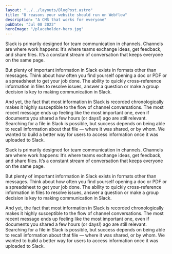 ```yaml
---
layout: "../../layouts/BlogPost.astro"
title: "8 reasons your website should run on Webflow"
description: "A CMS that works for everyone"
pubDate: "Jul 08 2022"
heroImage: "/placeholder-hero.jpg"
---
```


Slack is primarily designed for team communication in channels. Channels are where work happens: It’s where teams exchange ideas, get feedback, and share files. It’s a constant stream of conversation that keeps everyone on the same page.

But plenty of important information in Slack exists in formats other than messages. Think about how often you find yourself opening a doc or PDF or a spreadsheet to get your job done. The ability to quickly cross-reference information in files to resolve issues, answer a question or make a group decision is key to making communication in Slack.

And yet, the fact that most information in Slack is recorded chronologically makes it highly susceptible to the flow of channel conversations. The most recent message ends up feeling like the most important one, even if documents you shared a few hours (or days!) ago are still relevant. Searching for a file in Slack is possible, but success depends on being able to recall information about that file — where it was shared, or by whom. We wanted to build a better way for users to access information once it was uploaded to Slack.

Slack is primarily designed for team communication in channels. Channels are where work happens: It’s where teams exchange ideas, get feedback, and share files. It’s a constant stream of conversation that keeps everyone on the same page.

But plenty of important information in Slack exists in formats other than messages. Think about how often you find yourself opening a doc or PDF or a spreadsheet to get your job done. The ability to quickly cross-reference information in files to resolve issues, answer a question or make a group decision is key to making communication in Slack.

And yet, the fact that most information in Slack is recorded chronologically makes it highly susceptible to the flow of channel conversations. The most recent message ends up feeling like the most important one, even if documents you shared a few hours (or days!) ago are still relevant. Searching for a file in Slack is possible, but success depends on being able to recall information about that file — where it was shared, or by whom. We wanted to build a better way for users to access information once it was uploaded to Slack.
